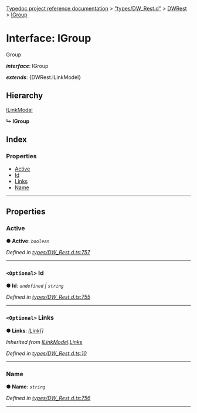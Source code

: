 [Typedoc project reference documentation](../README.md) > ["types/DW_Rest.d"](../modules/_types_dw_rest_d_.md) > [DWRest](../modules/_types_dw_rest_d_.dwrest.md) > [IGroup](../interfaces/_types_dw_rest_d_.dwrest.igroup.md)

# Interface: IGroup

Group

*__interface__*: IGroup

*__extends__*: {DWRest.ILinkModel}

## Hierarchy

 [ILinkModel](_types_dw_rest_d_.dwrest.ilinkmodel.md)

**↳ IGroup**

## Index

### Properties

* [Active](_types_dw_rest_d_.dwrest.igroup.md#active)
* [Id](_types_dw_rest_d_.dwrest.igroup.md#id)
* [Links](_types_dw_rest_d_.dwrest.igroup.md#links)
* [Name](_types_dw_rest_d_.dwrest.igroup.md#name)

---

## Properties

<a id="active"></a>

###  Active

**● Active**: *`boolean`*

*Defined in [types/DW_Rest.d.ts:757](https://github.com/DocuWare/REST-Sample-TS/blob/22cf36b/src/types/DW_Rest.d.ts#L757)*

___
<a id="id"></a>

### `<Optional>` Id

**● Id**: *`undefined` \| `string`*

*Defined in [types/DW_Rest.d.ts:755](https://github.com/DocuWare/REST-Sample-TS/blob/22cf36b/src/types/DW_Rest.d.ts#L755)*

___
<a id="links"></a>

### `<Optional>` Links

**● Links**: *[ILink](_types_dw_rest_d_.dwrest.ilink.md)[]*

*Inherited from [ILinkModel](_types_dw_rest_d_.dwrest.ilinkmodel.md).[Links](_types_dw_rest_d_.dwrest.ilinkmodel.md#links)*

*Defined in [types/DW_Rest.d.ts:10](https://github.com/DocuWare/REST-Sample-TS/blob/22cf36b/src/types/DW_Rest.d.ts#L10)*

___
<a id="name"></a>

###  Name

**● Name**: *`string`*

*Defined in [types/DW_Rest.d.ts:756](https://github.com/DocuWare/REST-Sample-TS/blob/22cf36b/src/types/DW_Rest.d.ts#L756)*

___

